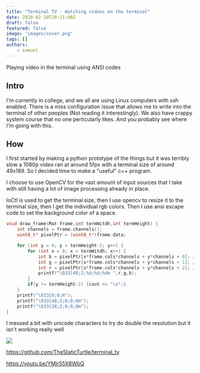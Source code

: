 ```yaml
---
title: "Terminal TV - Watching videos on the terminal"
date: 2020-02-10T20:11:00Z
draft: false
featured: false
image: "images/cover.png"
tags: []
authors:
    - samuel
---
```

Playing video in the terminal using ANSI codes

<!--more-->

## Intro

I'm currently in college, and we all are using Linux computers with ssh enabled. There is a miss configuration issue that allows me to write into the terminal of other peoples (Not reading it interestingly). We also have crappy system course that no one perticularly likes. And you probably see where I'm going with this.

## How

I first started by making a python prototype of the things but it was terribly slow a 1080p video ran at around 5fps with a terminal size of around 49x189. So I decided time to make a "useful" c++ program.

I choose to use OpenCV for the vast amount of input sources that I take with still having a lot of image processing already in place.

IoCtl is used to get the terminal size, then I use opencv to resize it to the terminal size, then I get the individual rgb colors. Then I use ansi escape code to set the background color of a space.

```cpp
void draw_frame(Mat frame,int termWitdh,int termHeight) {
	int channels = frame.channels();
	uint8_t* pixelPtr = (uint8_t*)frame.data;

	for (int y = 0; y < termHeight-2; y++) {
		for (int x = 0; x < termWitdh; x++) {
			int b = pixelPtr[x*frame.cols*channels + y*channels + 0]; // B
			int g = pixelPtr[x*frame.cols*channels + y*channels + 1]; // G
			int r = pixelPtr[x*frame.cols*channels + y*channels + 2]; // R
			printf("\033[48;2;%d;%d;%dm ",r,g,b);
		}
		if(y != termHeight-2) {cout << "\n";}
	}
	printf("\033[0;0;H");
	printf("\033[48;2;0;0;0m");
	printf("\033[38;2;0;0;0m");
}
```

I messed a bit with unicode characters to try do double the resolution but it isn't working really well

![](https://data.thestaticturtle.fr/blog/2020/08/68747470733a2f2f692e696d6775722e636f6d2f66696551615a492e706e67.png)

https://github.com/TheStaticTurtle/terminal_tv

https://youtu.be/YMIr55X8WbQ